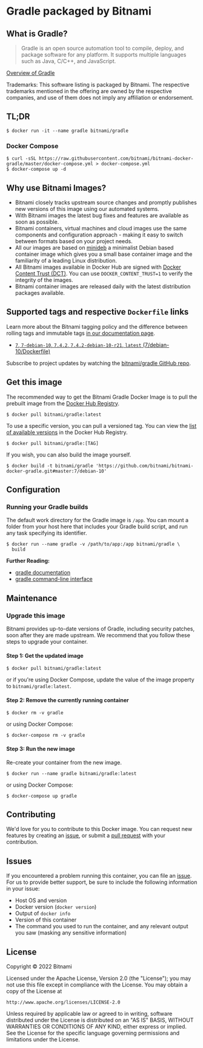 # Gradle packaged by Bitnami

## What is Gradle?

> Gradle is an open source automation tool to compile, deploy, and package software for any platform. It supports multiple languages such as Java,  C/C++, and JavaScript.

[Overview of Gradle](https://gradle.org/)

Trademarks: This software listing is packaged by Bitnami. The respective trademarks mentioned in the offering are owned by the respective companies, and use of them does not imply any affiliation or endorsement.

## TL;DR

```console
$ docker run -it --name gradle bitnami/gradle
```

### Docker Compose

```console
$ curl -sSL https://raw.githubusercontent.com/bitnami/bitnami-docker-gradle/master/docker-compose.yml > docker-compose.yml
$ docker-compose up -d
```

## Why use Bitnami Images?

* Bitnami closely tracks upstream source changes and promptly publishes new versions of this image using our automated systems.
* With Bitnami images the latest bug fixes and features are available as soon as possible.
* Bitnami containers, virtual machines and cloud images use the same components and configuration approach - making it easy to switch between formats based on your project needs.
* All our images are based on [minideb](https://github.com/bitnami/minideb) a minimalist Debian based container image which gives you a small base container image and the familiarity of a leading Linux distribution.
* All Bitnami images available in Docker Hub are signed with [Docker Content Trust (DCT)](https://docs.docker.com/engine/security/trust/content_trust/). You can use `DOCKER_CONTENT_TRUST=1` to verify the integrity of the images.
* Bitnami container images are released daily with the latest distribution packages available.

## Supported tags and respective `Dockerfile` links

Learn more about the Bitnami tagging policy and the difference between rolling tags and immutable tags [in our documentation page](https://docs.bitnami.com/tutorials/understand-rolling-tags-containers/).


* [`7`, `7-debian-10`, `7.4.2`, `7.4.2-debian-10-r21`, `latest` (7/debian-10/Dockerfile)](https://github.com/bitnami/bitnami-docker-gradle/blob/7.4.2-debian-10-r21/7/debian-10/Dockerfile)

Subscribe to project updates by watching the [bitnami/gradle GitHub repo](https://github.com/bitnami/bitnami-docker-gradle).

## Get this image

The recommended way to get the Bitnami Gradle Docker Image is to pull the prebuilt image from the [Docker Hub Registry](https://hub.docker.com/r/bitnami/gradle).

```console
$ docker pull bitnami/gradle:latest
```

To use a specific version, you can pull a versioned tag. You can view the [list of available versions](https://hub.docker.com/r/bitnami/gradle/tags/) in the Docker Hub Registry.

```console
$ docker pull bitnami/gradle:[TAG]
```

If you wish, you can also build the image yourself.

```console
$ docker build -t bitnami/gradle 'https://github.com/bitnami/bitnami-docker-gradle.git#master:7/debian-10'
```

## Configuration

### Running your Gradle builds

The default work directory for the Gradle image is `/app`. You can mount a folder from your host here that includes your Gradle build script, and run any task specifying its identifier.

```console
$ docker run --name gradle -v /path/to/app:/app bitnami/gradle \
  build
```

**Further Reading:**

  - [gradle documentation](https://docs.gradle.org/)
  - [gradle command-line interface](https://docs.gradle.org/current/userguide/command_line_interface.html)

## Maintenance

### Upgrade this image

Bitnami provides up-to-date versions of Gradle, including security patches, soon after they are made upstream. We recommend that you follow these steps to upgrade your container.

#### Step 1: Get the updated image

```console
$ docker pull bitnami/gradle:latest
```

or if you're using Docker Compose, update the value of the image property to `bitnami/gradle:latest`.

#### Step 2: Remove the currently running container

```console
$ docker rm -v gradle
```

or using Docker Compose:

```console
$ docker-compose rm -v gradle
```

#### Step 3: Run the new image

Re-create your container from the new image.

```console
$ docker run --name gradle bitnami/gradle:latest
```

or using Docker Compose:

```console
$ docker-compose up gradle
```

## Contributing

We'd love for you to contribute to this Docker image. You can request new features by creating an [issue](https://github.com/bitnami/bitnami-docker-gradle/issues), or submit a [pull request](https://github.com/bitnami/bitnami-docker-gradle/pulls) with your contribution.

## Issues

If you encountered a problem running this container, you can file an [issue](https://github.com/bitnami/bitnami-docker-gradle/issues/new). For us to provide better support, be sure to include the following information in your issue:

- Host OS and version
- Docker version (`docker version`)
- Output of `docker info`
- Version of this container
- The command you used to run the container, and any relevant output you saw (masking any sensitive
information)

## License

Copyright &copy; 2022 Bitnami

Licensed under the Apache License, Version 2.0 (the "License");
you may not use this file except in compliance with the License.
You may obtain a copy of the License at

    http://www.apache.org/licenses/LICENSE-2.0

Unless required by applicable law or agreed to in writing, software
distributed under the License is distributed on an "AS IS" BASIS,
WITHOUT WARRANTIES OR CONDITIONS OF ANY KIND, either express or implied.
See the License for the specific language governing permissions and
limitations under the License.
